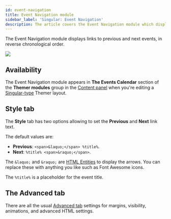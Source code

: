 ```yaml
---
id: event-navigation
title: Event Navigation module
sidebar_label: 'Singular: Event Navigation'
description: The article covers the Event Navigation module which displays links to previous and next events, in reverse chronological order.
---
```


The Event Navigation module displays links to previous and next events, in reverse chronological order.

![](/img/beaver-themer/integrations--tec--event-navigation--1.jpg)

## Availability

The Event Navigation module appears in **The Events Calendar** section of the **Themer modules** group in the [Content panel](/beaver-builder/getting-started/bb-editor-basics/content-panel) when you're editing a [Singular-type](/layout-types-modules/singular/overview.md) Themer layout.

## Style tab

The **Style** tab has two options allowing to set the **Previous** and **Next** link text. 

The default values are:

* **Previous**: `<span>&laquo;</span> %title%`.
* **Next**: `%title% <span>&raquo;</span>`.

The `&laquo;` and `&raquo;` are [HTML Entities](https://www.w3schools.com/charsets/ref_html_entities_4.asp) to display the arrows. You can replace these with anything you like such as Font Awesome icons.

The `%title%` is a placeholder for the event title.

## The Advanced tab

There are all the usual [Advanced tab](/beaver-builder/layouts/advanced-tab) settings for margins, visibility, animations, and advanced HTML settings.
